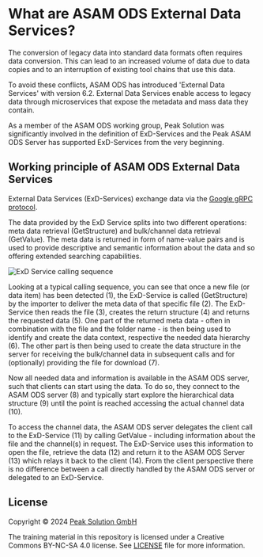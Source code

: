 # What are ASAM ODS External Data Services?

The conversion of legacy data into standard data formats often requires data conversion. This can lead to an increased volume of data due to data copies and to an interruption of existing tool chains that use this data.

To avoid these conflicts, ASAM ODS has introduced 'External Data Services' with version 6.2. External Data Services enable access to legacy data through microservices that expose the metadata and mass data they contain.

As a member of the ASAM ODS working group, Peak Solution was significantly involved in the definition of ExD-Services and the Peak ASAM ODS Server has supported ExD-Services from the very beginning.

## Working principle of ASAM ODS External Data Services

External Data Services (ExD-Services) exchange data via the [Google gRPC protocol](https://grpc.io/).

The data provided by the ExD Service splits into two different operations: meta data retrieval (GetStructure) and bulk/channel data retrieval (GetValue). The meta data is returned in form of name-value pairs and is used to provide descriptive and semantic information about the data and so offering extended searching capabilities.

![ExD Service calling sequence](/images/ExternalData.png)

Looking at a typical calling sequence, you can see that once a new file (or data item) has been detected (1), the  ExD-Service is called (GetStructure) by the importer to deliver the meta data of that specific file (2). The ExD-Service then reads the file (3), creates the return structure (4) and returns the requested data (5).
One part of the returned meta data - often in combination with the file and the folder name - is then being used to identify and create the data context, respective the needed data hierarchy (6).
The other part is then being used to create the data structure in the server for receiving the bulk/channel data in subsequent calls and for (optionally) providing the file for download (7).

Now all needed data and information is available in the ASAM ODS server, such that clients can start using the data.
To do so, they connect to the ASAM ODS server (8) and typically start explore the hierarchical data structure (9) until the point is reached accessing the actual channel data (10).

To access the channel data, the ASAM ODS server delegates the client call to the ExD-Service (11) by calling GetValue - including information about the file and the channel(s) in request. The ExD-Service uses this information to open the file, retrieve the data (12) and return it to the ASAM ODS Server (13) which relays it back to the client (14). From the client perspective there is no difference between a call directly handled by the ASAM ODS server or delegated to an ExD-Service.

## License

Copyright © 2024 [Peak Solution GmbH](https://peak-solution.de)

The training material in this repository is licensed under a Creative Commons BY-NC-SA 4.0 license. See [LICENSE](../LICENSE) file for more information.
